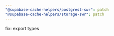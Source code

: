 ```yaml
---
"@supabase-cache-helpers/postgrest-swr": patch
"@supabase-cache-helpers/storage-swr": patch
---
```


fix: export types
